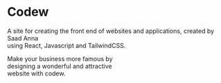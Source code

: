 # Codew

A site for creating the front end of websites and applications, created by Saad Anna<br />  using React, Javascript and TailwindCSS.
  <p>
            Make your business more famous by <br /> designing a wonderful and
            attractive <br />
            website with codew.
          </p>

